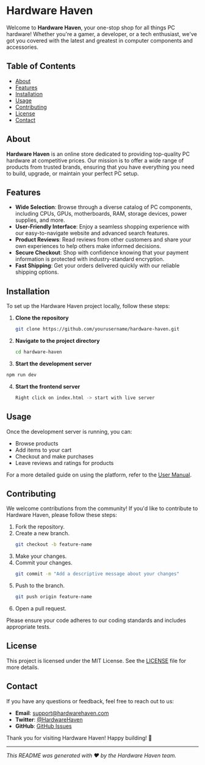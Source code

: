 # Hardware Haven

Welcome to **Hardware Haven**, your one-stop shop for all things PC hardware! Whether you're a gamer, a developer, or a tech enthusiast, we've got you covered with the latest and greatest in computer components and accessories.

## Table of Contents

- [About](#about)
- [Features](#features)
- [Installation](#installation)
- [Usage](#usage)
- [Contributing](#contributing)
- [License](#license)
- [Contact](#contact)

## About

**Hardware Haven** is an online store dedicated to providing top-quality PC hardware at competitive prices. Our mission is to offer a wide range of products from trusted brands, ensuring that you have everything you need to build, upgrade, or maintain your perfect PC setup.

## Features

- **Wide Selection**: Browse through a diverse catalog of PC components, including CPUs, GPUs, motherboards, RAM, storage devices, power supplies, and more.
- **User-Friendly Interface**: Enjoy a seamless shopping experience with our easy-to-navigate website and advanced search features.
- **Product Reviews**: Read reviews from other customers and share your own experiences to help others make informed decisions.
- **Secure Checkout**: Shop with confidence knowing that your payment information is protected with industry-standard encryption.
- **Fast Shipping**: Get your orders delivered quickly with our reliable shipping options.

## Installation

To set up the Hardware Haven project locally, follow these steps:

1. **Clone the repository**
   ```bash
   git clone https://github.com/yourusername/hardware-haven.git
   ```
2. **Navigate to the project directory**
   ```bash
   cd hardware-haven
   ```
3.  **Start the development server**
   ```bash
   npm run dev
   ```
4. **Start the frontend server**
   ```bash
   Right click on index.html -> start with live server
   ```

## Usage

Once the development server is running, you can:

- Browse products
- Add items to your cart
- Checkout and make purchases
- Leave reviews and ratings for products

For a more detailed guide on using the platform, refer to the [User Manual](link-to-user-manual).

## Contributing

We welcome contributions from the community! If you'd like to contribute to Hardware Haven, please follow these steps:

1. Fork the repository.
2. Create a new branch.
   ```bash
   git checkout -b feature-name
   ```
3. Make your changes.
4. Commit your changes.
   ```bash
   git commit -m "Add a descriptive message about your changes"
   ```
5. Push to the branch.
   ```bash
   git push origin feature-name
   ```
6. Open a pull request.

Please ensure your code adheres to our coding standards and includes appropriate tests.

## License

This project is licensed under the MIT License. See the [LICENSE](LICENSE) file for more details.

## Contact

If you have any questions or feedback, feel free to reach out to us:

- **Email**: support@hardwarehaven.com
- **Twitter**: [@HardwareHaven](https://twitter.com/HardwareHaven)
- **GitHub**: [GitHub Issues](https://github.com/yourusername/hardware-haven/issues)

Thank you for visiting Hardware Haven! Happy building! 🚀

---

*This README was generated with ❤️ by the Hardware Haven team.*

